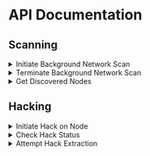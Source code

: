 # API Documentation

## Scanning

<details>
<summary>Initiate Background Network Scan</summary>

Initiate a background network scan to probe for vulnerabilities. This scan runs asynchronously, mapping potential nodes for hacking.

**Endpoint:** `POST /api/scan/initiate`

**Authorization:** Bearer token required

**Headers:**

```
Authorization: Bearer <your-access-token>
```

**Request Body:**  
_None_

**Success Response (202):**

```json
{
  "message": "Network scan initiated."
}
```

**Error Responses:**

**401 Unauthorized** – Missing or invalid token:

```json
{
  "error": "Invalid Token."
}
```

</details>

<details>
<summary>Terminate Background Network Scan</summary>

Terminate the active background network scan for the authenticated user.

**Endpoint:** `POST /api/scan/terminate`

**Authorization:** Bearer token required

**Headers:**

```
Authorization: Bearer <your-access-token>
```

**Request Body:**  
_None_

**Success Response (202):**

```json
{
  "message": "Network scan terminated."
}
```

**Error Responses:**

**401 Unauthorized** – Missing or invalid token:

```json
{
  "error": "Invalid Token."
}
```

</details>

<details>
<summary>Get Discovered Nodes</summary>

Retrieve a list of nodes discovered network scans.

**Endpoint:** `GET /api/scan/nodes`

**Authorization:** Bearer token required

**Headers:**

```
Authorization: Bearer <your-access-token>
```

**Request Body:**  
_None_

**Success Response (200):**

```json
{
  "nodes": [
    {
      "id": "426df7fd-e5ce-455c-99bb-48e60279825e",
      "userId": "e5dfc6c7-e257-4563-bf1a-e069be274db4",
      "createdAt": "2025-08-11T17:23:00.040Z",
      "updatedAt": "2025-08-11T17:23:00.040Z",
      "name": "security_contractor"
    },
    {
      "id": "ab028223-ad58-4ac4-bfc7-e01c7197c8b6",
      "userId": "e5dfc6c7-e257-4563-bf1a-e069be274db4",
      "createdAt": "2025-08-11T17:23:30.034Z",
      "updatedAt": "2025-08-11T17:23:30.034Z",
      "name": "private_research_lab"
    }
    // ...more nodes
  ]
}
```

**Error Responses:**

**401 Unauthorized** – Missing or invalid token:

```json
{
  "error": "Invalid Token."
}
```

</details>

## Hacking

<details>
<summary>Initiate Hack on Node</summary>

Deploy hacking protocols to breach a vulnerable node you've previously scanned.

**Endpoint:** `POST /api/hack/:nodeName`

**Authorization:** Bearer token required

**Headers:**

```
Authorization: Bearer <your-access-token>
```

**Path Parameters:**

- `nodeName` (string, required) – The name of the node you want to hack (must be discovered via scanning).

**Request Body:**  
_None_

**Success Response (202):**

```json
{
  "id": "0e72e884-5896-4cd9-b0ec-d83fe7a14d9b",
  "userId": "e5dfc6c7-e257-4563-bf1a-e069be274db4",
  "createdAt": "2025-08-11T19:04:31.976Z",
  "updatedAt": "2025-08-11T19:04:31.976Z",
  "completesAt": "2025-08-11T23:04:41.975Z",
  "status": "In Progress",
  "target": "security_contractor"
}
```

**Error Responses:**

**401 Unauthorized** – Missing or invalid token:

```json
{
  "error": "Invalid Token."
}
```

**404 Not Found** – Node not discovered by user:

```json
{
  "error": "Node must be scanned first."
}
```

</details>

<details>
<summary>Check Hack Status</summary>

Check the status of a hack operation by its ID.

**Endpoint:** `GET /api/hack/:hackId`

**Authorization:** Bearer token required

**Headers:**

```
Authorization: Bearer <your-access-token>
```

**Path Parameters:**

- `hackId` (string, required) – The unique identifier of the hack operation.

**Request Body:**  
_None_

**Success Response (200):**

```json
{
  "id": "0e72e884-5896-4cd9-b0ec-d83fe7a14d9b",
  "userId": "e5dfc6c7-e257-4563-bf1a-e069be274db4",
  "createdAt": "2025-08-11T19:04:31.976Z",
  "updatedAt": "2025-08-11T19:04:31.976Z",
  "completesAt": "2025-08-11T23:04:41.975Z",
  "status": "In Progress",
  "target": "security_contractor"
}
```

**Error Responses:**

**401 Unauthorized** – Missing or invalid token:

```json
{
  "error": "Invalid Token."
}
```

**404 Not Found** – Hack operation not found:

```json
{
  "error": "Hack operation not found."
}
```

</details>

<details>
<summary>Attempt Hack Extraction</summary>

Attempt to extract valuable data, currency and items from hacked node.

**Endpoint:** `GET /api/hacks/:hackId/extract`

**Authorization:** Bearer token required

**Path Parameters:**

- `hackId` (string, required) - The unique id of the hack

**Headers:**

```
Authorization: Bearer <your-access-token>
```

**Success Response (200):**

```json
{
  "message": "Payload extracted successfully.",
  "exp": 500,
  "items": ["research_data"],
  "eurodollars": 1500
}
```

**Response Fields:**

- `message` (string) - Status message of the extraction attempt
- `exp` (number) - Experience points gained from the extraction
- `items` (string[]) - Array of item IDs acquired from the hack
- `eurodollars` (number) - Currency earned from the extraction

**Error Responses:**

**401 Unauthorized** - Missing or invalid token:

```json
{
  "error": "Invalid Token."
}
```

**403 Forbidden** - Hack doesn't belong to user:

```json
{
  "error": "Access denied."
}
```

**404 Not Found** - Hack not found:

```json
{
  "error": "Hack operation not found."
}
```

**409 Conflict** - Hack not ready for extraction:

```json
{
  "error": "Hack operation not ready for extraction."
}
```

**409 Conflict** - Payload already extracted:

```json
{
  "error": "Payload already extracted from this hack."
}
```

</details>
